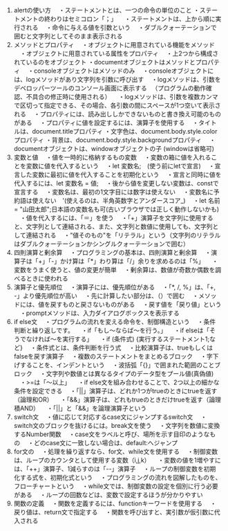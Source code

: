 1. alertの使い方
　・ステートメントとは、一つの命令の単位のこと
  ・ステートメントの終わりはセミコロン「；」
　・ステートメントは、上から順に実行される
　・命令に与える値を引数という
　・ダブルクォーテーションで囲むと文字列としてそのまま表示される
2. メソッドとプロパティ
　・オブジェクトに用意されている機能をメソッド
　・オブジェクトに用意されている属性をプロパティ
　・上2つから構成されているのをオブジェクト
  ・documentオブジェクトはメソッドとプロパティ
　・consoleオブジェクトはメソッドのみ
　・consoleオブジェクトには、logメソッドがあり文字列を引数に呼び出す
　・logメソッドは、引数をデベロッパーツールのコンソール画面に表示する
　（プログラムの動作確認、不具合の修正時に使用される）
　・logメソッドは、引数を複数カンマで区切って指定できる、その場合、各引数の間にスペースが1つ空いて表示される
　・プロパティには、読み出ししかできないものと書き換え可能のものがある
　・プロパティに値を設定するには、演算子を使用する
　・タイトルは、document.titleプロパティ
  ・文字色は、document.body.style.colorプロパティ
  ・背景は、document.body.style.backgroundプロパティ
　・documentオブジェクトは、windowオブジェクトの子
   (windowは省略可)
3. 変数と値
　・値を一時的に格納するもの変数
　・変数の箱に値を入れることを変数に値を代入するという
　・let 変数名;　(使う前にletで宣言)
　・宣言した変数に最初に値を代入することを初期化という
　・宣言と同時に値を代入するには、let 変数名 = 値;
　・後から値を変更しない変数は、constで宣言する
　・変数名は、最初の1文字目には数字は使えない
　・変数名に予約語は使えない　'(使えるのは、半角英数字とアンダースコア_)
　・let 名前 = "山田太郎";日本語の変数名も可(古いブラウザでは正しく動作しないかも)
　・値を代入するには、「＝」を使う
　・「+」演算子を文字列に使用すると、文字列として連結される、また、文字列と数値に使用しても、文字列として連結される
　・”値そのもの"を「リテラル」という（文字列のリテラルはダブルクォーテーションかシングルクォーテーションで囲む）
4. 四則演算と剰余算
　・プログラミングの基本は、四則演算と剰余算
　・演算子は「+」「-」かけ算は「*」わり算は「/」余りを求めるのは「%」
　・変数をうまく使うと、値の変更が簡単
　・剰余算は、数値が奇数か偶数を調べるときに使われる
5. 演算子と優先順位
　・演算子には、優先順位がある
　・「*, /, %」は、「+, -」より優先順位が高い
　・先に計算したい部分は、（）で囲む
　・メソッドには、値を戻すものと戻さないものがある
　・戻す値を「戻り値」という
　・promptメソッドは、入力ダイアログボックスを表示する
6. if else文
　・プログラムの流れを変える命令を、制御構造という
　・条件判断と繰り返しです。
　・if「もし～ならば～を行う。」
　・if elseは「そうでなければ～を実行する」
　・if (条件式) {実行するステートメント1;など}
　・条件式とは、条件判断を行う式
　・比較演算子は、trueもしくはfalseを戻す演算子
　・複数のステートメントをまとめるブロック
　・字下げすることを、インデントという
　・波括弧「{}」で囲まれた範囲のことブロック
　・文字列や数値とは異なるタイプのデータ型をプール値(真偽値)
　・>=は「～以上」
　・if else文を組み合わせることで、2つ以上の細かな条件を設定できる
　・「||」演算子は、どれか1つがtrueのときにtrueを返す（論理和OR）
　・「&&」演算子は、どれもtrueのときだけtrueを返す（論理積AND）
　・「||」と「&&」を論理演算子という
7. switch文
　・値に応じて対応するcase文にジャンプするswitch文
　・switch文のブロックを抜けるには。break文を使う
　・文字列を数値に変換するNumber関数
　・case文をラベルと呼び、場所を示す目印のようなもの
　・どのcase文に一致しない場合は、default:へジャンプ
8. for文の
　・処理を繰り返すなら、for文、while文を使用する
　・制御変数は、ループのカウンタとして使用する変数（i,j,k）
　・変数の値を1増やすには、「++」演算子、1減らすのは「--」演算子
　・ループの制御変数を初期化する式を、初期化式という
　・プログラミングの流れを図解したものを、フローチャートという
　・while文では、制御変数の設定を個別に行う必要がある
　・ループの回数などは、変数で設定するほうが分かりやすい
9. 関数の定義
　・関数を定義するには、functionキーワードを使用する
　・戻り値は、return文で指定する
　・関数を呼び出すと、実引数が仮引数に代入される
